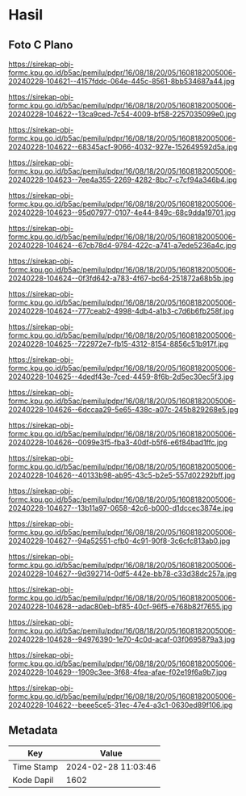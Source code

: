 # Hasil

## Foto C Plano

https://sirekap-obj-formc.kpu.go.id/b5ac/pemilu/pdpr/16/08/18/20/05/1608182005006-20240228-104621--4157fddc-064e-445c-8561-8bb534687a44.jpg

https://sirekap-obj-formc.kpu.go.id/b5ac/pemilu/pdpr/16/08/18/20/05/1608182005006-20240228-104622--13ca9ced-7c54-4009-bf58-2257035099e0.jpg

https://sirekap-obj-formc.kpu.go.id/b5ac/pemilu/pdpr/16/08/18/20/05/1608182005006-20240228-104622--68345acf-9066-4032-927e-152649592d5a.jpg

https://sirekap-obj-formc.kpu.go.id/b5ac/pemilu/pdpr/16/08/18/20/05/1608182005006-20240228-104623--7ee4a355-2269-4282-8bc7-c7cf94a346b4.jpg

https://sirekap-obj-formc.kpu.go.id/b5ac/pemilu/pdpr/16/08/18/20/05/1608182005006-20240228-104623--95d07977-0107-4e44-849c-68c9dda19701.jpg

https://sirekap-obj-formc.kpu.go.id/b5ac/pemilu/pdpr/16/08/18/20/05/1608182005006-20240228-104624--67cb78d4-9784-422c-a741-a7ede5236a4c.jpg

https://sirekap-obj-formc.kpu.go.id/b5ac/pemilu/pdpr/16/08/18/20/05/1608182005006-20240228-104624--0f3fd642-a783-4f67-bc64-251872a68b5b.jpg

https://sirekap-obj-formc.kpu.go.id/b5ac/pemilu/pdpr/16/08/18/20/05/1608182005006-20240228-104624--777ceab2-4998-4db4-a1b3-c7d6b6fb258f.jpg

https://sirekap-obj-formc.kpu.go.id/b5ac/pemilu/pdpr/16/08/18/20/05/1608182005006-20240228-104625--722972e7-fb15-4312-8154-8856c51b917f.jpg

https://sirekap-obj-formc.kpu.go.id/b5ac/pemilu/pdpr/16/08/18/20/05/1608182005006-20240228-104625--4dedf43e-7ced-4459-8f6b-2d5ec30ec5f3.jpg

https://sirekap-obj-formc.kpu.go.id/b5ac/pemilu/pdpr/16/08/18/20/05/1608182005006-20240228-104626--6dccaa29-5e65-438c-a07c-245b829268e5.jpg

https://sirekap-obj-formc.kpu.go.id/b5ac/pemilu/pdpr/16/08/18/20/05/1608182005006-20240228-104626--0099e3f5-fba3-40df-b5f6-e6f84bad1ffc.jpg

https://sirekap-obj-formc.kpu.go.id/b5ac/pemilu/pdpr/16/08/18/20/05/1608182005006-20240228-104626--40133b98-ab95-43c5-b2e5-557d02292bff.jpg

https://sirekap-obj-formc.kpu.go.id/b5ac/pemilu/pdpr/16/08/18/20/05/1608182005006-20240228-104627--13b11a97-0658-42c6-b000-d1dccec3874e.jpg

https://sirekap-obj-formc.kpu.go.id/b5ac/pemilu/pdpr/16/08/18/20/05/1608182005006-20240228-104627--94a52551-cfb0-4c91-90f8-3c6cfc813ab0.jpg

https://sirekap-obj-formc.kpu.go.id/b5ac/pemilu/pdpr/16/08/18/20/05/1608182005006-20240228-104627--9d392714-0df5-442e-bb78-c33d38dc257a.jpg

https://sirekap-obj-formc.kpu.go.id/b5ac/pemilu/pdpr/16/08/18/20/05/1608182005006-20240228-104628--adac80eb-bf85-40cf-96f5-e768b82f7655.jpg

https://sirekap-obj-formc.kpu.go.id/b5ac/pemilu/pdpr/16/08/18/20/05/1608182005006-20240228-104628--94976390-1e70-4c0d-acaf-03f0695879a3.jpg

https://sirekap-obj-formc.kpu.go.id/b5ac/pemilu/pdpr/16/08/18/20/05/1608182005006-20240228-104629--1909c3ee-3f68-4fea-afae-f02e19f6a9b7.jpg

https://sirekap-obj-formc.kpu.go.id/b5ac/pemilu/pdpr/16/08/18/20/05/1608182005006-20240228-104622--beee5ce5-31ec-47e4-a3c1-0630ed89f106.jpg


## Metadata

| Key        | Value               |
| ---------- | ------------------- |
| Time Stamp | 2024-02-28 11:03:46 |
| Kode Dapil | 1602                |



